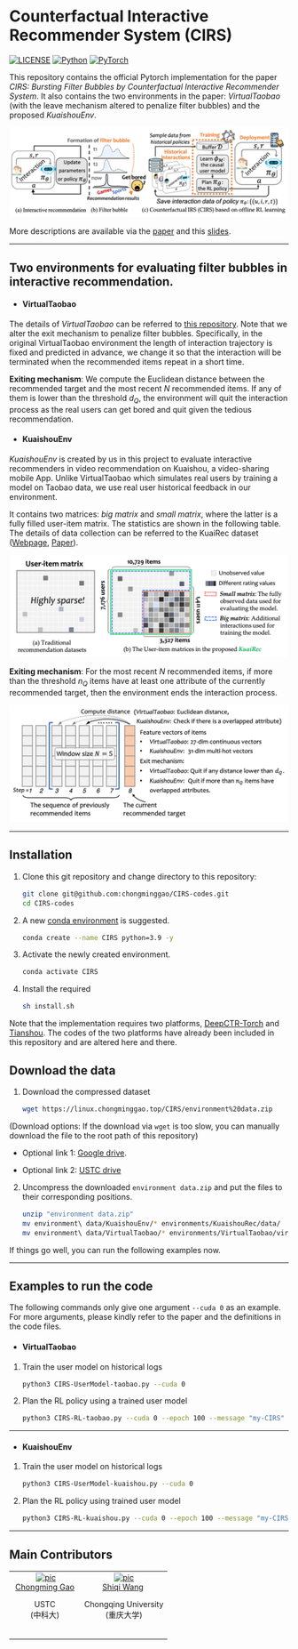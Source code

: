 # Counterfactual Interactive Recommender System (CIRS)

[![LICENSE](https://img.shields.io/badge/license-MIT-green)](https://github.com/chongminggao/CIRS-codes/blob/main/LICENSE)
[![Python](https://img.shields.io/badge/python-3.9-blue.svg)](https://www.python.org/)
[![PyTorch](https://img.shields.io/badge/pytorch-1.9.0+cu111-%237732a8)](https://pytorch.org/)

This repository contains the official Pytorch implementation for the paper *CIRS: Bursting Filter Bubbles by Counterfactual Interactive Recommender System*. It also contains the two environments in the paper: *VirtualTaobao* (with the leave mechanism altered to penalize filter bubbles) and the proposed *KuaishouEnv*.

<img src="figs/intro2.png" alt="introduction" style="zoom:100%;" />

More descriptions are available via the [paper](https://arxiv.org/pdf/2204.01266.pdf) and this [slides](https://cdn.chongminggao.top/files/pdf/CIRS-slides.pdf).

---
## Two environments for evaluating filter bubbles in interactive recommendation.

- #### VirtualTaobao

The details of *VirtualTaobao* can be referred to [this repository](https://github.com/eyounx/VirtualTaobao). Note that we alter the exit mechanism to penalize filter bubbles. Specifically, in the original VirtualTaobao environment the length of interaction trajectory is fixed and predicted in advance, we change it so that the interaction will be terminated when the recommended items repeat in a short time. 

**Exiting mechanism**: We compute the Euclidean distance between the recommended target and the most recent $N$ recommended items. If any of them is lower than the threshold $d_Q$, the environment will quit the interaction process as the real users can get bored and quit given the tedious recommendation. 



- #### KuaishouEnv

*KuaishouEnv* is created by us in this project to evaluate interactive recommenders in video recommendation on Kuaishou, a video-sharing mobile App. Unlike VirtualTaobao which simulates real users by training a model on Taobao data, we use real user historical feedback in our environment. 

It contains two matrices: *big matrix* and *small matrix*, where the latter is a fully filled user-item matrix. The statistics are shown in the following table. The details of data collection can be referred to the KuaiRec dataset ([Webpage](https://chongminggao.github.io/KuaiRec/), [Paper](https://arxiv.org/pdf/2202.10842.pdf)). 

<img src="figs/KuaiRec.png" alt="KuaishouEnv" style="zoom: 60%;" />


**Exiting mechanism**: For the most recent $N$ recommended items, if more than the threshold $n_Q$ items have at least one attribute of the currently recommended target, then the environment ends the interaction process.

<img src="figs/exit.png" alt="exit" style="zoom:67%;" />

---
## Installation

1. Clone this git repository and change directory to this repository:

	```bash
	git clone git@github.com:chongminggao/CIRS-codes.git
	cd CIRS-codes
	```


2. A new [conda environment](https://docs.conda.io/projects/conda/en/latest/user-guide/concepts/environments.html) is suggested. 

    ```bash
    conda create --name CIRS python=3.9 -y
    ```

3. Activate the newly created environment.

    ```bash
    conda activate CIRS
    ```


4. Install the required 

    ```bash
    sh install.sh
    ```

Note that the implementation requires two platforms, [DeepCTR-Torch](https://github.com/shenweichen/DeepCTR-Torch) and [Tianshou](https://github.com/thu-ml/tianshou). The codes of the two platforms have already been included in this repository and are altered here and there. 

## Download the data

1. Download the compressed dataset

    ```bash 
    wget https://linux.chongminggao.top/CIRS/environment%20data.zip
    ```

(Download options: If the download via `wget` is too slow, you can manually download the file to the root path of this repository)

- Optional link 1: [Google drive](https://drive.google.com/file/d/1v9y-nxhrtOg_Kd3sm6hJ4curNFpgRbPx/view). 

- Optional link 2: [USTC drive](https://rec.ustc.edu.cn/share/0fcb0130-5bce-11ec-be8a-9b5319b7bbe2)

2. Uncompress the downloaded `environment data.zip` and put the files to their corresponding positions.

   ```bash
   unzip "environment data.zip"
   mv environment\ data/KuaishouEnv/* environments/KuaishouRec/data/
   mv environment\ data/VirtualTaobao/* environments/VirtualTaobao/virtualTB/SupervisedLearning/
   ```
   

If things go well, you can run the following examples now.

---
## Examples to run the code

The following commands only give one argument `--cuda 0` as an example. For more arguments, please kindly refer to the paper and the definitions in the code files. 

- #### VirtualTaobao

1. Train the user model on historical logs

    ```bash
    python3 CIRS-UserModel-taobao.py --cuda 0
    ```

2. Plan the RL policy using a trained user model

    ```bash
    python3 CIRS-RL-taobao.py --cuda 0 --epoch 100 --message "my-CIRS"
    ```

---

- #### KuaishouEnv

1. Train the user model on historical logs

    ```bash
    python3 CIRS-UserModel-kuaishou.py --cuda 0
    ```

2. Plan the RL policy using trained user model

    ```bash
    python3 CIRS-RL-kuaishou.py --cuda 0 --epoch 100 --message "my-CIRS"
    ```

---
## Main Contributors

<table border="0">
  <tbody>
    <tr align="center" >
      <td>
        ​ <a href="https://github.com/chongminggao"><img width="70" height="70" src="https://github.com/chongminggao.png?s=40" alt="pic"></a><br>
        ​ <a href="https://github.com/chongminggao">Chongming Gao</a> ​
        <p>
        USTC <br> (中科大)  </p>​
      </td>
      <td>
         <a href="https://github.com/Strawberry47"><img width="70" height="70" src="https://github.com/Strawberry47.png?s=40" alt="pic"></a><br>
         <a href="https://github.com/Strawberry47">Shiqi Wang</a> ​
        <p>Chongqing University <br> (重庆大学)  </p>​
      </td>
    </tr>
  </tbody>
</table>
